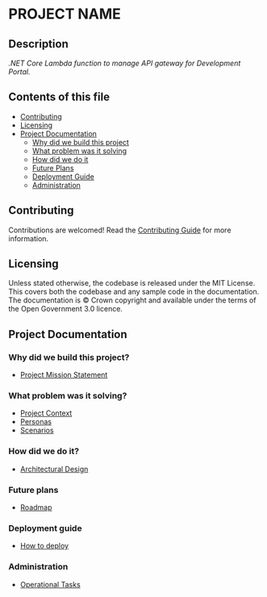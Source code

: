 # PROJECT NAME 

## Description
*.NET Core Lambda function to manage API gateway for Development Portal.*

## Contents of this file

- [Contributing](#contributing)
- [Licensing](#licensing)
- [Project Documentation](#project-documentation)
    - [Why did we build this project](#why-did-we-build-this-project)
    - [What problem was it solving](#what-problem-was-it-solving)
    - [How did we do it](#how-did-we-do-it)
    - [Future Plans](#future-plans)
    - [Deployment Guide](#deployment-guide)
    - [Administration](#administration)

## Contributing

Contributions are welcomed! Read the [Contributing Guide](./docs/contributing/Index.md) for more information.

## Licensing

Unless stated otherwise, the codebase is released under the MIT License. This covers both the codebase and any sample code in the documentation. The documentation is © Crown copyright and available under the terms of the Open Government 3.0 licence.

## Project Documentation

### Why did we build this project?

- [Project Mission Statement](./docs/mission.md)

### What problem was it solving?

- [Project Context](./docs/context/Index.md)
- [Personas](./docs/context/personas.md)
- [Scenarios](./docs/context/scenarios.md)

### How did we do it?

- [Architectural Design](./docs/architectural-design/Index.md)

### Future plans

- [Roadmap](./docs/roadmap/Index.md)

### Deployment guide

- [How to deploy](./docs/deployment/Index.md)

### Administration

- [Operational Tasks](./docs/administration/Index.md)

